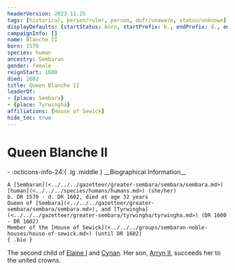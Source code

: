 ```yaml
---
headerVersion: 2023.11.25
tags: [historical, person/ruler, person, dufr/unaware, status/unknown]
displayDefaults: {startStatus: born, startPrefix: b., endPrefix: d., endStatus: died}
campaignInfo: []
name: Blanche II
born: 1570
species: human
ancestry: Sembaran
gender: female
reignStart: 1600
died: 1602
title: Queen Blanche II
leaderOf:
- {place: Sembara}
- {place: Tyrwingha}
affiliations: [House of Sewick]
hide_toc: true
---
```


# Queen Blanche II
<div class="grid cards ext-narrow-margin ext-one-column" markdown>
- :octicons-info-24:{ .lg .middle } __Biographical Information__

    A [Sembaran](<../../../gazetteer/greater-sembara/sembara/sembara.md>) [human](<../../../species/humans/humans.md>) (she/her)  
    b. DR 1570 - d. DR 1602, died at age 32 years  
    Queen of [Sembara](<../../../gazetteer/greater-sembara/sembara/sembara.md>), and [Tyrwingha](<../../../gazetteer/greater-sembara/tyrwingha/tyrwingha.md>) (DR 1600 - DR 1602)  
    Member of the [House of Sewick](<../../../groups/sembaran-noble-houses/house-of-sewick.md>) (until DR 1602)  
    { .bio }

</div>


The second child of [Elaine I](<./elaine-i.md>) and [Cynan](<./cynan.md>). Her son, [Arryn II](<./arryn-ii.md>), succeeds her to the united crowns.



